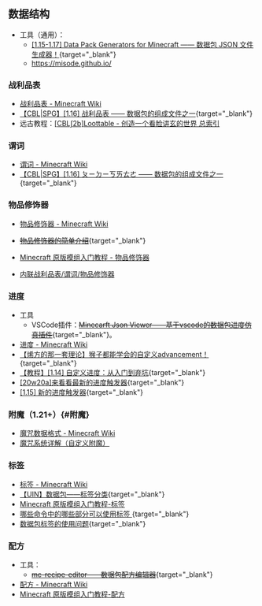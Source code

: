 ## 数据结构
  - 工具（通用）：
    - [[1.15-1.17] Data Pack Generators for Minecraft —— 数据包 JSON 文件生成器！](/datapack-index/save/897487.html){target="_blank"}
    - https://misode.github.io/

### 战利品表
  - [战利品表 - Minecraft Wiki](https://zh.minecraft.wiki/w/战利品表)
  - [【CBL|SPG】[1.16] 战利品表 —— 数据包的组成文件之一](/datapack-index/save/831542.html){target="_blank"}
  - 远古教程：[[CBL∫2b]Loottable - 创造一个看脸讲玄的世界 总索引](https://www.mcbbs.net/forum.php?mod=viewthread&tid=619468)

### 谓词
  - [谓词 - Minecraft Wiki](https://zh.minecraft.wiki/w/谓词)
  - [【CBL|SPG】[1.16] ㄆㄧㄉㄧㄎㄞㄊㄜ —— 数据包的组成文件之一 ](/datapack-index/save/914817.html){target="_blank"}

### 物品修饰器
  - [物品修饰器 - Minecraft Wiki](https://zh.minecraft.wiki/w/物品修饰器)
  - [~~物品修饰器的简单介绍~~](/datapack-index/save/1187947.html){target="_blank"}
  - [Minecraft 原版模组入门教程 - 物品修饰器](https://zhangshenxing.github.io/VanillaModTutorial/#物品修饰器)

- [内联战利品表/谓词/物品修饰器](https://etis.vcsofficial.site/d/24-nei-lian-zhan-li-pin-biao-wei-ci-wu-pin-xiu-shi-qi-jian-yao-jie-shao)


### 进度
- 工具
  - VSCode插件：[~~Minecarft Json Viewer——基于vscode的数据包进度仿真插件~~](/datapack-index/save/1109032.html){target="_blank"}。
- [进度 - Minecraft Wiki](https://zh.minecraft.wiki/w/进度)
- [【烯方的那一套理论】猴子都能学会的自定义advancement！](/datapack-index/save/685310.html){target="_blank"}
- [【教程】[1.14] 自定义进度：从入门到弃坑](/datapack-index/save/892563.html){target="_blank"}
- [[20w20a]来看看最新的进度触发器](/datapack-index/save/1045395.html){target="_blank"}
- [[1.15] 新的进度触发器](/datapack-index/save/936174.html){target="_blank"}

### 附魔（1.21+）{#附魔}
- [魔咒数据格式 - Minecraft Wiki](https://zh.minecraft.wiki/w/%E9%AD%94%E5%92%92%E6%95%B0%E6%8D%AE%E6%A0%BC%E5%BC%8F)
- [魔咒系统详解（自定义附魔）](https://etis.vcsofficial.site/d/23-mo-zhou-xi-tong-xiang-jie-zi-ding-yi-fu-mo)

### 标签
  - [标签 - Minecraft Wiki](https://zh.minecraft.wiki/w/标签)
  - [【UIN】数据包——标签分类](/datapack-index/save/775667.html){target="_blank"}
  - [Minecraft 原版模组入门教程-标签](https://zhangshenxing.github.io/VanillaModTutorial/#标签)
  - [哪些命令中的哪些部分可以使用标签 ](/datapack-index/save/963143.html){target="_blank"} 
  - [数据包标签的使用问题](/datapack-index/save/989540.html){target="_blank"}

### 配方
- 工具：
  - [~~mc-recipe-editor——数据包配方编辑器~~](/datapack-index/save/1222437.html){target="_blank"}
- [配方 - Minecraft Wiki](https://zh.minecraft.wiki/w/配方)
- [Minecraft 原版模组入门教程-配方](https://zhangshenxing.github.io/VanillaModTutorial/#配方)

